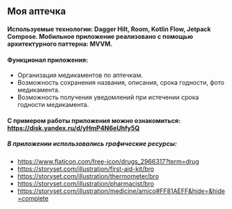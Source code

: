 ## Моя аптечка 

#### Используемые технологии: Dagger Hilt, Room, Kotlin Flow, Jetpack Compose. Мобильное приложение реализовано с помощью архитектурного паттерна: MVVM.
#### Функционал приложения:
- Организация медикаментов по аптечкам.
- Возможность сохранения названия, описания, срока годности, фото медикамента.
- Возможность получения уведомлений при истечении срока годности медикамента.<br>
#### С примером работы приложения можно ознакомиться: https://disk.yandex.ru/d/yHmP4N6eUhfy5Q
##### В приложении использовались графические ресурсы:
- https://www.flaticon.com/free-icon/drugs_2966317?term=drug
- https://storyset.com/illustration/first-aid-kit/bro
- https://storyset.com/illustration/thermometer/bro
- https://storyset.com/illustration/pharmacist/bro
- https://storyset.com/illustration/medicine/amico#FF81AEFF&hide=&hide=complete
